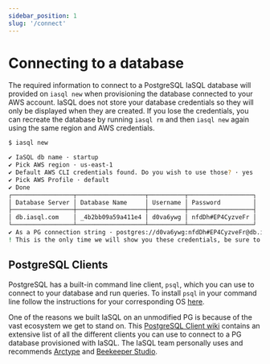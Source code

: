 ```yaml
---
sidebar_position: 1
slug: '/connect'
---
```


# Connecting to a database

The required information to connect to a PostgreSQL IaSQL database will provided on `iasql new` when provisioning the database connected to your AWS account. IaSQL does not store your database credentials so they will only be displayed when they are created. If you lose the credentials, you can recreate the database by running `iasql rm` and then `iasql new` again using the same region and AWS credentials.

```bash
$ iasql new

✔ IaSQL db name · startup
✔ Pick AWS region · us-east-1
✔ Default AWS CLI credentials found. Do you wish to use those? · yes
✔ Pick AWS Profile · default
✔ Done
┌─────────────────┬───────────────────┬──────────┬──────────────────┐
│ Database Server │ Database Name     │ Username │ Password         │
├─────────────────┼───────────────────┼──────────┼──────────────────┤
│ db.iasql.com    │ _4b2bb09a59a411e4 │ d0va6ywg │ nfdDh#EP4CyzveFr │
└─────────────────┴───────────────────┴──────────┴──────────────────┘
✔ As a PG connection string · postgres://d0va6ywg:nfdDh#EP4CyzveFr@db.iasql.com/_4b2bb09a59a411e4
! This is the only time we will show you these credentials, be sure to save them.
```

## PostgreSQL Clients

PostgreSQL has a built-in command line client, `psql`, which you can use to connect to your database and run queries. To install `psql` in your command line follow the instructions for your corresponding OS [here](https://www.postgresql.org/download/).

One of the reasons we built IaSQL on an unmodified PG is because of the vast ecosystem we get to stand on. This [PostgreSQL Client wiki](https://wiki.postgresql.org/wiki/PostgreSQL_Clients) contains an extensive list of all the different clients you can use to connect to a PG database provisioned with IaSQL. The IaSQL team personally uses and recommends [Arctype](https://arctype.com) and [Beekeeper Studio](https://www.beekeeperstudio.io).